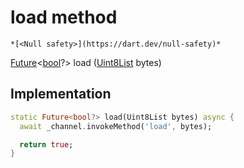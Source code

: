 


# load method




    *[<Null safety>](https://dart.dev/null-safety)*




[Future](https://api.flutter.dev/flutter/dart-async/Future-class.html)&lt;[bool](https://api.flutter.dev/flutter/dart-core/bool-class.html)?> load
([Uint8List](https://api.flutter.dev/flutter/dart-typed_data/Uint8List-class.html) bytes)








## Implementation

```dart
static Future<bool?> load(Uint8List bytes) async {
  await _channel.invokeMethod('load', bytes);

  return true;
}
```








